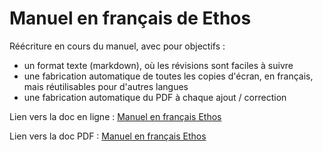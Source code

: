 # Manuel en français de Ethos

Réécriture en cours du manuel, avec pour objectifs :

* un format texte (markdown), où les révisions sont faciles à suivre
* une fabrication automatique de toutes les copies d'écran, en français, mais réutilisables pour d'autres langues
* une fabrication automatique du PDF à chaque ajout / correction

Lien vers la doc en ligne :
[Manuel en français Ethos](https://frsky-rc.gitbook.io/manuel-francais-ethos)

Lien vers la doc PDF :
[Manuel en français Ethos](https://github.com/frsky-rc/ethos-manual/releases/tag/1.5.15/ethos-french-manual.pdf)
